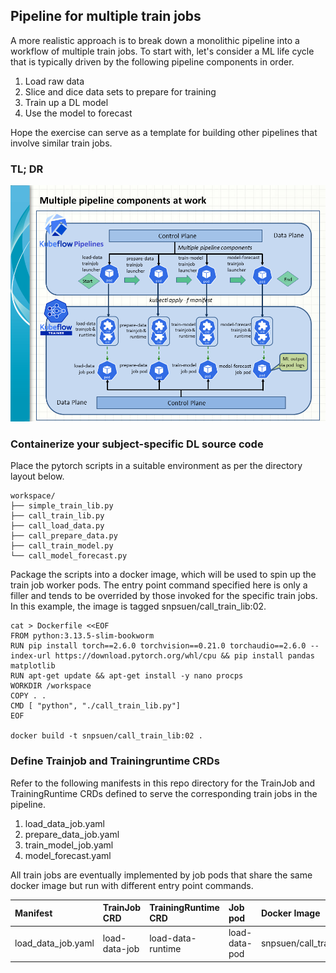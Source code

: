 ## Pipeline for multiple train jobs

A more realistic approach is to break down a monolithic pipeline into a workflow of multiple train jobs. To start with, let's consider a ML life cycle that is typically driven by the following pipeline components in order.
1. Load raw data
2. Slice and dice data sets to prepare for training
3. Train up a DL model
4. Use the model to forecast

Hope the exercise can serve as a template for building other pipelines that involve similar train jobs. 

### TL; DR

![Multiple_pipeline_coomponents](multiple_pipeline_components.png)

### Containerize your subject-specific DL source code

Place the pytorch scripts in a suitable environment as per the directory layout below.
```
workspace/
├── simple_train_lib.py
├── call_train_lib.py
├── call_load_data.py
├── call_prepare_data.py
├── call_train_model.py
└── call_model_forecast.py
```

Package the scripts into a docker image, which will be used to spin up the train job worker pods. The entry point command specified here is only a filler and tends to be overrided by those invoked for the specific train jobs. In this example, the image is tagged snpsuen/call_train_lib:02.
```
cat > Dockerfile <<EOF
FROM python:3.13.5-slim-bookworm
RUN pip install torch==2.6.0 torchvision==0.21.0 torchaudio==2.6.0 --index-url https://download.pytorch.org/whl/cpu && pip install pandas matplotlib
RUN apt-get update && apt-get install -y nano procps
WORKDIR /workspace
COPY . .
CMD [ "python", "./call_train_lib.py"]
EOF

docker build -t snpsuen/call_train_lib:02 .
```

### Define Trainjob and Trainingruntime CRDs

Refer to the following manifests in this repo directory for the TrainJob and TrainingRuntime CRDs defined to serve the corresponding train jobs in the pipeline.
1. load_data_job.yaml
2. prepare_data_job.yaml
3. train_model_job.yaml
4. model_forecast.yaml

All train jobs are eventually implemented by job pods that share the same docker image but run with different entry point commands.

<table>
	<thead>
		<tr>
			<th scope="col" align="left">Manifest</th>
			<th scope="col" align="left">TrainJob CRD</th>
			<th scope="col" align="left">TrainingRuntime CRD</th>
			<th scope="col" align="left">Job pod</th>
			<th scope="col" align="left">Docker Image</th>
			<th scope="col" align="left">Entry Point Command</th>
		</tr>
	</thead>
	<tbody>
		<tr>
			<td align="left">load_data_job.yaml</td>
			<td align="left">load-data-job</td>
			<td align="left">load-data-runtime</td>
			<td align="left">load-data-pod</td>
			<td align="left">snpsuen/call_train_lib:02</td>
			<td align="left">python ./call_load_data.py</td>			
		</tr>
	</tbody>
</table>
